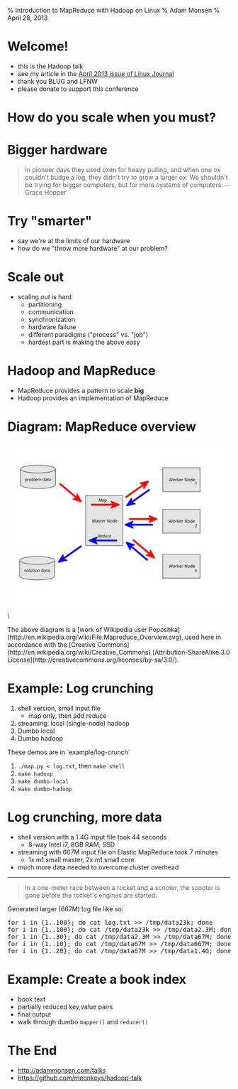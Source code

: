 % Introduction to MapReduce with Hadoop on Linux
% Adam Monsen
% April 28, 2013

# Welcome!

<!--
Conference: LinuxFest Northwest 2013
Target audience experience level: intermediate
-->

- this is the Hadoop talk
- see my article in the [April 2013 issue of Linux Journal](http://www.linuxjournal.com/content/april-2013-issue-linux-journal-high-performance-computing)
- thank you BLUG and LFNW
- please donate to support this conference

# How do you scale when you must?

# Bigger hardware

> In pioneer days they used oxen for heavy pulling, and when one ox couldn't
> budge a log, they didn't try to grow a larger ox. We shouldn't be trying for
> bigger computers, but for more systems of computers. --Grace Hopper

# Try "smarter"

- say we're at the limits of our hardware
- how do we "throw more hardware" at our problem?

# Scale out

- scaling _out_ is hard
    - partitioning
    - communication
    - synchronization
    - hardware failure
    - different paradigms ("process" vs. "job")
    - hardest part is making the above easy

# Hadoop and MapReduce

- MapReduce provides a pattern to scale **big**
- Hadoop provides an implementation of MapReduce

# Diagram: MapReduce overview

![MapReduce diagram](Mapreduce_Overview.svg)\ 

<div class="handout">
The above diagram is a [work of Wikipedia user Poposhka](http://en.wikipedia.org/wiki/File:Mapreduce_Overview.svg), used here in accordance with the [Creative Commons](http://en.wikipedia.org/wiki/Creative_Commons) [Attribution-ShareAlike 3.0 License](http://creativecommons.org/licenses/by-sa/3.0/).
</div>

# Example: Log crunching

1. shell version, small input file
    - map only, then add reduce
2. streaming: local (single-node) hadoop
3. Dumbo local
4. Dumbo hadoop

<div class="handout">
These demos are in `example/log-crunch`

1. `./map.py < log.txt`, then `make shell`
2. `make hadoop`
3. `make dumbo-local`
4. `make dumbo-hadoop`
</div>

# Log crunching, more data

- shell version with a 1.4G input file took 44 seconds
    - 8-way Intel i7, 8GB RAM, SSD
- streaming with 667M input file on Elastic MapReduce took 7 minutes
    - 1x m1.small master, 2x m1.small core
- much more data needed to overcome cluster overhead

<hr />

> In a one-meter race between a rocket and a scooter, the scooter is gone
> before the rocket's engines are started.

<div class="handout">
Generated larger (667M) log file like so:
<pre>
for i in {1..100}; do cat log.txt &gt;&gt; /tmp/data23k; done
for i in {1..100}; do cat /tmp/data23k &gt;&gt; /tmp/data2.3M; done
for i in {1..30}; do cat /tmp/data2.3M &gt;&gt; /tmp/data67M; done
for i in {1..10}; do cat /tmp/data67M &gt;&gt; /tmp/data667M; done
for i in {1..20}; do cat /tmp/data67M &gt;&gt; /tmp/data1.4G; done
</pre>
</div>

# Example: Create a book index

- book text
- partially reduced key,value pairs
- final output
- walk through dumbo `mapper()` and `reducer()`

# The End

* <http://adammonsen.com/talks>
* <https://github.com/meonkeys/hadoop-talk>

<!--
vim: ft=markdown
-->
